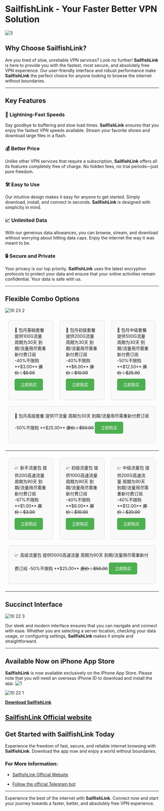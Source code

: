 # **SailfishLink** - **Your Faster Better VPN Solution**

![3](https://github.com/user-attachments/assets/b7e20130-3ef2-48b6-8fca-2d869459b71b)

## **Why Choose SailfishLink?**

Are you tired of slow, unreliable VPN services? Look no further! **SailfishLink** is here to provide you with the fastest, most secure, and absolutely free VPN experience. Our user-friendly interface and robust performance make **SailfishLink** the perfect choice for anyone looking to browse the internet without boundaries.

---

## **Key Features**

### 🚀 **Lightning-Fast Speeds**
Say goodbye to buffering and slow load times. **SailfishLink** ensures that you enjoy the fastest VPN speeds available. Stream your favorite shows and download large files in a flash.

### 💰 **Better Price**
Unlike other VPN services that require a subscription, **SailfishLink** offers all its features completely free of charge. No hidden fees, no trial periods—just pure freedom.

### 🛠️ **Easy to Use**
Our intuitive design makes it easy for anyone to get started. Simply download, install, and connect in seconds. **SailfishLink** is designed with simplicity in mind.

### 📈 **Unlimited Data**
With our generous data allowances, you can browse, stream, and download without worrying about hitting data caps. Enjoy the internet the way it was meant to be.

### 🔒 **Secure and Private**
Your privacy is our top priority. **SailfishLink** uses the latest encryption protocols to protect your data and ensure that your online activities remain confidential. Your data is safe with us.

---

## **Flexible Combo Options**

![10 23 2](https://github.com/user-attachments/assets/522c3701-7c26-40cc-8df6-633303452047)

<div style="display: flex; flex-wrap: wrap; justify-content: space-between;">
  <div style="flex: 1; margin: 10px; padding: 20px; border: 1px solid #ddd; border-radius: 8px; background: #f9f9f9;">
    🚀 包月基础套餐
    提供100G流量  
    周期为30天  
    到期/流量用尽需重新付费订阅  
    -40%不限购  
    **$3.00**  
    <del>原价：$5.00</del>  
    <button style="background-color: #4CAF50; color: white; padding: 10px 20px; margin: 10px 0; border: none; border-radius: 5px; cursor: pointer;">立即购买</button>
  </div>

  <div style="flex: 1; margin: 10px; padding: 20px; border: 1px solid #ddd; border-radius: 8px; background: #f9f9f9;">
    🚀 包月初级套餐
    提供200G流量  
    周期为30天  
    到期/流量用尽需重新付费订阅  
    -40%不限购  
    **$6.00**  
    <del>原价：$10.00</del>  
    <button style="background-color: #4CAF50; color: white; padding: 10px 20px; margin: 10px 0; border: none; border-radius: 5px; cursor: pointer;">立即购买</button>
  </div>

  <div style="flex: 1; margin: 10px; padding: 20px; border: 1px solid #ddd; border-radius: 8px; background: #f9f9f9;">
    🚀 包月中级套餐
    提供500G流量  
    周期为30天  
    到期/流量用尽需重新付费订阅  
    -50%不限购  
    **$12.50**  
    <del>原价：$25.00</del>  
    <button style="background-color: #4CAF50; color: white; padding: 10px 20px; margin: 10px 0; border: none; border-radius: 5px; cursor: pointer;">立即购买</button>
  </div>

  <div style="flex: 1; margin: 10px; padding: 20px; border: 1px solid #ddd; border-radius: 8px; background: #f9f9f9;">
    🚀 包月高级套餐
    提供1T流量  
    周期为30天  
    到期/流量用尽需重新付费订阅  
    -50%不限购  
    **$25.00**  
    <del>原价：$50.00</del>  
    <button style="background-color: #4CAF50; color: white; padding: 10px 20px; margin: 10px 0; border: none; border-radius: 5px; cursor: pointer;">立即购买</button>
  </div>
</div>

---

<div style="display: flex; flex-wrap: wrap; justify-content: space-between;">
  <div style="flex: 1; margin: 10px; padding: 20px; border: 1px solid #ddd; border-radius: 8px; background: #f9f9f9;">
    📈 新手流量包
    提供20G高速流量  
    周期为90天  
    到期/流量用尽需重新付费订阅  
    -67%不限购  
    **$1.00**  
    <del>原价：$3.00</del>  
    <button style="background-color: #4CAF50; color: white; padding: 10px 20px; margin: 10px 0; border: none; border-radius: 5px; cursor: pointer;">立即购买</button>
  </div>

  <div style="flex: 1; margin: 10px; padding: 20px; border: 1px solid #ddd; border-radius: 8px; background: #f9f9f9;">
    📈 初级流量包
    提供100G高速流量  
    周期为90天  
    到期/流量用尽需重新付费订阅  
    -40%不限购  
    **$6.00**  
    <del>原价：$10.00</del>  
    <button style="background-color: #4CAF50; color: white; padding: 10px 20px; margin: 10px 0; border: none; border-radius: 5px; cursor: pointer;">立即购买</button>
  </div>

  <div style="flex: 1; margin: 10px; padding: 20px; border: 1px solid #ddd; border-radius: 8px; background: #f9f9f9;">
    📈 中级流量包
    提供200G高速流量  
    周期为90天  
    到期/流量用尽需重新付费订阅  
    -40%不限购  
    **$12.00**  
    <del>原价：$20.00</del>  
    <button style="background-color: #4CAF50; color: white; padding: 10px 20px; margin: 10px 0; border: none; border-radius: 5px; cursor: pointer;">立即购买</button>
  </div>

  <div style="flex: 1; margin: 10px; padding: 20px; border: 1px solid #ddd; border-radius: 8px; background: #f9f9f9;">
    📈 高级流量包
    提供500G高速流量  
    周期为90天  
    到期/流量用尽需重新付费订阅  
    -50%不限购  
    **$25.00**  
    <del>原价：$50.00</del>  
    <button style="background-color: #4CAF50; color: white; padding: 10px 20px; margin: 10px 0; border: none; border-radius: 5px; cursor: pointer;">立即购买</button>
  </div>
</div>

---

## **Succinct Interface**

![10 22 3](https://github.com/user-attachments/assets/bbeab2f6-0a27-4d50-add0-53acb06c2fba)

Our sleek and modern interface ensures that you can navigate and connect with ease. Whether you are selecting a server location, checking your data usage, or configuring settings, **SailfishLink** makes it simple and straightforward.

---

## **Available Now on iPhone App Store**

**SailfishLink** is now available exclusively on the iPhone App Store. Please note that you will need an overseas iPhone ID to download and install the app.
![1](https://github.com/user-attachments/assets/62659284-ff27-44e2-91bd-284caf1eb89f)

![10 22 1](https://github.com/user-attachments/assets/0ae66a7a-b2f8-448a-9442-6426ccd6f98b)

[**Download SailfishLink**](https://apps.apple.com/th/app/sailfishlink/id6480252850)

[**SailfishLink Official website**](https://www.sailfishlink.com/)
---

## **Get Started with SailfishLink Today**

Experience the freedom of fast, secure, and reliable internet browsing with **SailfishLink**. Download the app now and enjoy a world without boundaries.

### **For More Information:**

- [SailfishLink Official Website](https://www.sailfishlink.com/)

- [Follow the official Telegram bot](https://t.me/sailfishlinkbot)

---

Experience the best of the internet with **SailfishLink**. Connect now and start your journey towards a faster, better, and absolutely free VPN experience.
